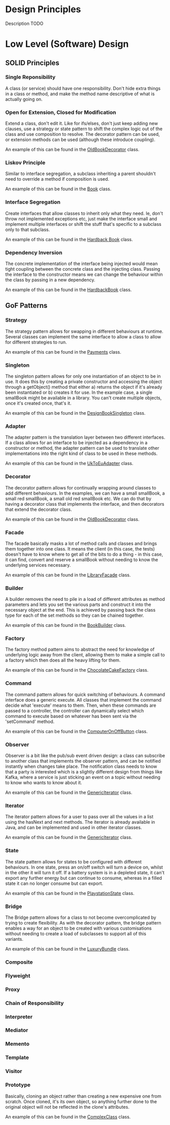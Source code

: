 Design Principles
======

Description TODO

# Low Level (Software) Design

## SOLID Principles
### Single Reponsibility
A class (or service) should have one responsibility. Don't hide extra things in a class or method, and make the method name
descriptive of what is actually going on.

### Open for Extension, Closed for Modification
Extend a class, don't edit it. Like for ifs/elses, don't just keep adding new clauses, use a strategy or state pattern
to shift the complex logic out of the class and use composition to resolve. The decorator pattern can be used, or extension
methods can be used (although these introduce coupling).

An example of this can be found in the [OldBookDecorator](src/main/java/com/chrisp1985/solid/openclosed/decorators/OldBookDecorator.java)
class.

### Liskov Principle
Similar to interface segregation, a subclass inheriting a parent shouldn't need to override a method if composition is used.

An example of this can be found in the [Book](src/main/java/com/chrisp1985/solid/liskovprinciple/Book.java)
class.

### Interface Segregation
Create interfaces that allow classes to inherit only what they need. Ie, don't throw not implemented exceptions etc, just make
the interface small and implement multiple interfaces or shift the stuff that's specific to a subclass only to that subclass.

An example of this can be found in the [Hardback Book](src/main/java/com/chrisp1985/solid/interfacesegregation/HardbackBook.java)
class.

### Dependency Inversion
The concrete implementation of the interface being injected would mean tight coupling between the concrete class and the 
injecting class. Passing the interface to the constructor means we can change the behaviour within the class by passing 
in a new dependency.

An example of this can be found in the [HardbackBook](src/main/java/com/chrisp1985/solid/dependencyinversion/HardbackBook.java)
class.

## GoF Patterns

### Strategy
The strategy pattern allows for swapping in different behaviours at runtime. Several classes can implement the same interface
to allow a class to allow for different strategies to run.

An example of this can be found in the [Payments](src/main/java/com/chrisp1985/gof/strategy/Payments.java)
class.

### Singleton
The singleton pattern allows for only one instantiation of an object to be in use. It does this by creating a private constructor
and accessing the object through a getObject() method that either a) returns the object if it's already been instantiated or
b) creates it for use. In the example case, a single smallBook might be available in a library. You can't create multiple objects,
once it's created once, that's it.

An example of this can be found in the [DesignBookSingleton](src/main/java/com/chrisp1985/gof/singleton/DesignBookSingleton.java)
class.

### Adapter
The adapter pattern is the translation layer between two different interfaces. If a class allows for an interface to be injected
as a dependency in a constructor or method, the adapter pattern can be used to translate other implementations into the right
kind of class to be used in these methods.

An example of this can be found in the [UkToEuAdapter](src/main/java/com/chrisp1985/gof/adapter/UkToEuAdapter.java)
class.

### Decorator
The decorator pattern allows for continually wrapping around classes to add different behaviours. In the examples, we can have
a small smallBook, a small red smallBook, a small old red smallBook etc. We can do that by having a decorator class that implements the
interface, and then decorators that extend the decorator class.

An example of this can be found in the [OldBookDecorator](src/main/java/com/chrisp1985/solid/openclosed/decorators/OldBookDecorator.java)
class.

### Facade
The facade basically masks a lot of method calls and classes and brings them together into one class. It means the client
(in this case, the tests) doesn't have to know where to get all of the bits to do a thing - in this case, it can find, convert
and reserve a smallBook without needing to know the underlying services necessary.

An example of this can be found in the [LibraryFacade](src/main/java/com/chrisp1985/gof/facade/SearchService.java)
class.

### Builder
A builder removes the need to pile in a load of different attributes as method parameters and lets you set the various
parts and construct it into the necessary object at the end. This is achieved by passing back the class type for each
of the set methods so they can be chained together.

An example of this can be found in the [BookBuilder](src/main/java/com/chrisp1985/gof/builder/BookBuilder.java)
class.

### Factory
The factory method pattern aims to abstract the need for knowledge of underlying logic away from the client, allowing them
to make a simple call to a factory which then does all the heavy lifting for them.

An example of this can be found in the [ChocolateCakeFactory](src/main/java/com/chrisp1985/gof/factory/ChocolateCakeFactory.java)
class.

### Command
The command pattern allows for quick switching of behaviours. A command interface does a generic execute. All classes that
implement the command decide what 'execute' means to them. Then, when these commands are passed to a controller, the controller
can dynamically select which command to execute based on whatever has been sent via the 'setCommand' method.

An example of this can be found in the [ComputerOnOffButton](src/main/java/com/chrisp1985/gof/command/ComputerOnOffButton.java)
class.

### Observer
Observer is a bit like the pub/sub event driven design: a class can subscribe to another class that implements the observer
pattern, and can be notified instantly when changes take place. The notification class needs to know that a party is interested
which is a slightly different design from things like Kafka, where a service is just sticking an event on a topic without needing
to know who wants to know about it.

An example of this can be found in the [GenericIterator](src/main/java/com/chrisp1985/gof/iterator/GenericIterator.java)
class.

### Iterator
The iterator pattern allows for a user to pass over all the values in a list using the hasNext and next methods. The iterator
is already available in Java, and can be implemented and used in other iterator classes.

An example of this can be found in the [GenericIterator](src/main/java/com/chrisp1985/gof/iterator/GenericIterator.java)
class.

### State
The state pattern allows for states to be configured with different behaviours. In one state, press an on/off switch will 
turn a device on, whilst in the other it will turn it off. If a battery system is in a depleted state, it can't export any
further energy but can continue to consume, whereas in a filled state it can no longer consume but can export.

An example of this can be found in the [PlaystationState](src/main/java/com/chrisp1985/gof/state/PlaystationState.java)
class.

### Bridge
The Bridge pattern allows for a class to not become overcomplicated by trying to create flexibility. As with the decorator
pattern, the bridge pattern enables a way for an object to be created with various customisations without needing to create
a load of subclasses to support all of this variants.

An example of this can be found in the [LuxuryBundle](src/main/java/com/chrisp1985/gof/bridge/LuxuryBundle.java)
class.

### Composite


### Flyweight


### Proxy


### Chain of Responsibility


### Interpreter


### Mediator


### Memento


### Template


### Visitor


### Prototype
Basically, cloning an object rather than creating a new expensive one from scratch. Once cloned, it's its own object, so anything
further done to the original object will not be reflected in the clone's attributes.

An example of this can be found in the [ComplexClass](src/main/java/com/chrisp1985/gof/prototype/ComplexClass.java)
class.